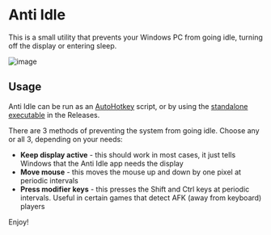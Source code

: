 # Anti Idle

This is a small utility that prevents your Windows PC from going idle, turning off the display or entering sleep.

![image](https://user-images.githubusercontent.com/981184/94972781-c7871100-0512-11eb-87d0-e2439833d45c.png)

## Usage

Anti Idle can be run as an [AutoHotkey](https://www.autohotkey.com/) script, or by using the [standalone executable](https://github.com/mihaifm/antiidle/releases/latest/download/antiidle.exe) in the Releases.

There are 3 methods of preventing the system from going idle. Choose any or all 3, depending on your needs:

- **Keep display active** - this should work in most cases, it just tells Windows that the Anti Idle app needs the display
- **Move mouse** - this moves the mouse up and down by one pixel at periodic intervals
- **Press modifier keys** - this presses the Shift and Ctrl keys at periodic intervals. Useful in certain games that detect AFK (away from keyboard) players

Enjoy!
